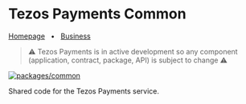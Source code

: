 # Tezos Payments Common

[Homepage](https://tezospayments.com) &nbsp;&nbsp;•&nbsp;&nbsp;
[Business](https://business.tezospayments.com)  

> ⚠️ Tezos Payments is in active development so any component (application, contract, package, API) is subject to change ⚠️

[![packages/common](https://github.com/fastwaterbear/tezospayments/actions/workflows/common.yml/badge.svg?branch=master)](https://github.com/fastwaterbear/tezospayments/actions/workflows/common.yml)  

Shared code for the Tezos Payments service.
